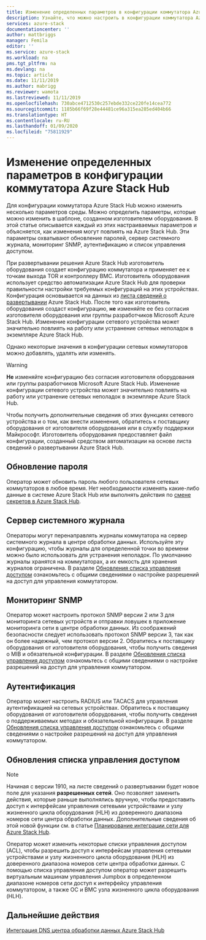 ```yaml
---
title: Изменение определенных параметров в конфигурации коммутатора Azure Stack Hub | Документация Майкрософт
description: Узнайте, что можно настроить в конфигурации коммутатора Azure Stack Hub. После того как изготовитель оборудования создаст конфигурацию, не изменяйте ее без согласия изготовителя оборудования или группы разработчиков Microsoft Azure Stack Hub.
services: azure-stack
documentationcenter: ''
author: mattbriggs
manager: Femila
editor: ''
ms.service: azure-stack
ms.workload: na
pms.tgt_pltfrm: na
ms.devlang: na
ms.topic: article
ms.date: 11/11/2019
ms.author: mabrigg
ms.reviewer: wamota
ms.lastreviewed: 11/11/2019
ms.openlocfilehash: 730abce4712530c257ebde332ce220fe14cea772
ms.sourcegitcommit: 1185b66f69f28e44481ce96a315ea285ed404b66
ms.translationtype: HT
ms.contentlocale: ru-RU
ms.lasthandoff: 01/09/2020
ms.locfileid: "75811929"
---
```

#  <a name="modify-specific-settings-on-your-azure-stack-hub-switch-configuration"></a>Изменение определенных параметров в конфигурации коммутатора Azure Stack Hub

Для конфигурации коммутатора Azure Stack Hub можно изменить несколько параметров среды. Можно определить параметры, которые можно изменить в шаблоне, созданном изготовителем оборудования. В этой статье описывается каждый из этих настраиваемых параметров и объясняется, как изменения могут повлиять на Azure Stack Hub. Эти параметры охватывают обновление паролей, сервер системного журнала, мониторинг SNMP, аутентификацию и список управления доступом. 

При развертывании решения Azure Stack Hub изготовитель оборудования создает конфигурацию коммутатора и применяет ее к точкам выхода TOR и контроллеру BMC. Изготовитель оборудования использует средство автоматизации Azure Stack Hub для проверки правильности настройки требуемых конфигураций на этих устройствах. Конфигурация основывается на данных из [листа сведений о развертывании](azure-stack-deployment-worksheet.md) Azure Stack Hub. После того как изготовитель оборудования создаст конфигурацию, **не** изменяйте ее без согласия изготовителя оборудования или группы разработчиков Microsoft Azure Stack Hub. Изменение конфигурации сетевого устройства может значительно повлиять на работу или устранение сетевых неполадок в экземпляре Azure Stack Hub.

Однако некоторые значения в конфигурации сетевых коммутаторов можно добавлять, удалять или изменять.

>[!Warning]  
> **Не** изменяйте конфигурацию без согласия изготовителя оборудования или группы разработчиков Microsoft Azure Stack Hub. Изменение конфигурации сетевого устройства может значительно повлиять на работу или устранение сетевых неполадок в экземпляре Azure Stack Hub.
>
> Чтобы получить дополнительные сведения об этих функциях сетевого устройства и о том, как внести изменения, обратитесь к поставщику оборудования от изготовителя оборудования или в службу поддержки Майкрософт. Изготовитель оборудования предоставляет файл конфигурации, созданный средством автоматизации на основе листа сведений о развертывании Azure Stack Hub. 

## <a name="password-update"></a>Обновление пароля

Оператор может обновить пароль любого пользователя сетевых коммутаторов в любое время. Нет необходимости изменять какие-либо данные в системе Azure Stack Hub или выполнять действия по [смене секретов в Azure Stack Hub](azure-stack-rotate-secrets.md).

## <a name="syslog-server"></a>Сервер системного журнала

Операторы могут перенаправлять журналы коммутатора на сервер системного журнала в центре обработки данных. Используйте эту конфигурацию, чтобы журналы для определенной точки во времени можно было использовать для устранения неполадок. По умолчанию журналы хранятся на коммутаторах, а их емкость для хранения журналов ограничена. В разделе [Обновления списка управления доступом](#access-control-list-updates) ознакомьтесь с общими сведениями о настройке разрешений на доступ для управления коммутатором.

## <a name="snmp-monitoring"></a>Мониторинг SNMP

Оператор может настроить протокол SNMP версии 2 или 3 для мониторинга сетевых устройств и отправки ловушек в приложение мониторинга сети в центре обработки данных. Из соображений безопасности следует использовать протокол SNMP версии 3, так как он более надежный, чем протокол версии 2. Обратитесь к поставщику оборудования от изготовителя оборудования, чтобы получить сведения о MIB и обязательной конфигурации. В разделе [Обновления списка управления доступом](#access-control-list-updates) ознакомьтесь с общими сведениями о настройке разрешений на доступ для управления коммутатором.

## <a name="authentication"></a>Аутентификация

Оператор может настроить RADIUS или TACACS для управления аутентификацией на сетевых устройствах. Обратитесь к поставщику оборудования от изготовителя оборудования, чтобы получить сведения о поддерживаемых методах и обязательной конфигурации.  В разделе [Обновления списка управления доступом](#access-control-list-updates) ознакомьтесь с общими сведениями о настройке разрешений на доступ для управления коммутатором.

## <a name="access-control-list-updates"></a>Обновления списка управления доступом

> [!NOTE]
> Начиная с версии 1910, на листе сведений о развертывании будет новое поле для указания **разрешенных сетей**. Оно позволяет заменить действия, которые раньше выполнялись вручную, чтобы предоставить доступ к интерфейсам управления сетевыми устройствами и узлу жизненного цикла оборудования (HLH) из доверенного диапазона номеров сети центра обработки данных. Дополнительные сведения об этой новой функции см. в статье [Планирование интеграции сети для Azure Stack Hub](azure-stack-network.md#permitted-networks).

Оператор может изменить некоторые списки управления доступом (ACL), чтобы разрешить доступ к интерфейсам управления сетевыми устройствами и узлу жизненного цикла оборудования (HLH) из доверенного диапазона номеров сети центра обработки данных. С помощью списка управления доступом оператор может разрешить виртуальным машинам управления Jumpbox в определенном диапазоне номеров сети доступ к интерфейсу управления коммутатором, а также ОС и BMC узла жизненного цикла оборудования (HLH).

## <a name="next-steps"></a>Дальнейшие действия

[Интеграция DNS центра обработки данных Azure Stack Hub](azure-stack-integrate-dns.md)
